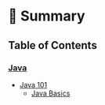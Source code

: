 # 📑 Summary

## Table of Contents

### [Java](Java)
  - [Java 101](Java/101)
    - [Java Basics](Java/101/basics.md)

